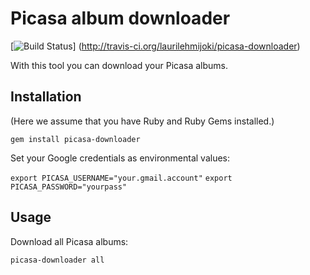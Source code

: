# Picasa album downloader

[![Build Status](https://secure.travis-ci.org/laurilehmijoki/picasa-downloader.png)]
(http://travis-ci.org/laurilehmijoki/picasa-downloader)

With this tool you can download your Picasa albums.

## Installation

(Here we assume that you have Ruby and Ruby Gems installed.)

`gem install picasa-downloader`

Set your Google credentials as environmental values:

`export PICASA_USERNAME="your.gmail.account"`
`export PICASA_PASSWORD="yourpass"`

## Usage

Download all Picasa albums:

`picasa-downloader all`
